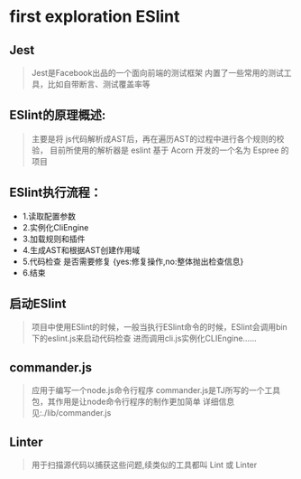 # first exploration ESlint

## Jest

>Jest是Facebook出品的一个面向前端的测试框架 内置了一些常用的测试工具，比如自带断言、测试覆盖率等


## ESlint的原理概述:

>主要是将 js代码解析成AST后，再在遍历AST的过程中进行各个规则的校验，
>目前所使用的解析器是 eslint 基于 Acorn 开发的一个名为 Espree 的项目

## ESlint执行流程：

* 1.读取配置参数
* 2.实例化CliEngine
* 3.加载规则和插件
* 4.生成AST和根据AST创建作用域
* 5.代码检查 是否需要修复 {yes:修复操作,no:整体抛出检查信息}
* 6.结束

## 启动ESlint

>项目中使用ESlint的时候，一般当执行ESlint命令的时候，ESlint会调用bin下的eslint.js来启动代码检查
>进而调用cli.js实例化CLIEngine......

## commander.js

>应用于编写一个node.js命令行程序
>commander.js是TJ所写的一个工具包，其作用是让node命令行程序的制作更加简单
>详细信息见:./lib/commander.js

## Linter

>用于扫描源代码以捕获这些问题,续类似的工具都叫 Lint 或 Linter

